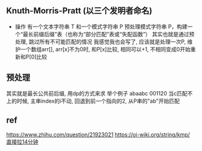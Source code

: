 ## Knuth-Morris-Pratt (以三个发明者命名)
- 操作
有一个文本字符串 T 和一个模式字符串 P
预处理模式字符串 P，构建一个“最长前缀后缀”表（也称为“部分匹配”表或“失配函数”）
其实也就是通过预处理, 跳过所有不可能匹配的情况
我感觉我也会写了, 应该就是处理一次P, 维护一个数组arr[], arr[x]不为0时, 和P[x]比较, 相同可以+1, 不相同变成0开始重新和P[0]比较



## 预处理
其实就是最长公共前后缀, 用dp的方式来求
举个例子
abaabc
001120
当c匹配不上的时候, 主串index的i不动, 回退到前一个指向的2, 从P串的"ab"开始匹配


## ref
https://www.zhihu.com/question/21923021
https://oi-wiki.org/string/kmp/
[直接拉14分钟](https://www.bilibili.com/video/BV16X4y137qw/)